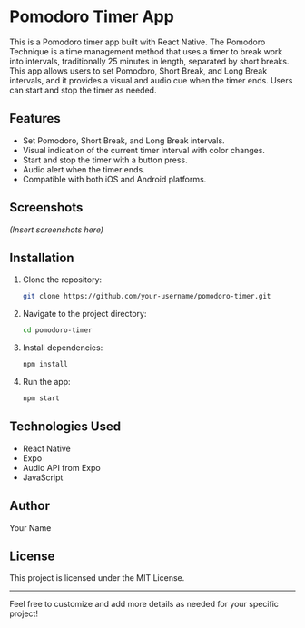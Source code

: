 # Pomodoro Timer App

This is a Pomodoro timer app built with React Native. The Pomodoro Technique is a time management method that uses a timer to break work into intervals, traditionally 25 minutes in length, separated by short breaks. This app allows users to set Pomodoro, Short Break, and Long Break intervals, and it provides a visual and audio cue when the timer ends. Users can start and stop the timer as needed.

## Features
- Set Pomodoro, Short Break, and Long Break intervals.
- Visual indication of the current timer interval with color changes.
- Start and stop the timer with a button press.
- Audio alert when the timer ends.
- Compatible with both iOS and Android platforms.

## Screenshots
*(Insert screenshots here)*

## Installation
1. Clone the repository:
   ```bash
   git clone https://github.com/your-username/pomodoro-timer.git
   ```
2. Navigate to the project directory:
   ```bash
   cd pomodoro-timer
   ```
3. Install dependencies:
   ```bash
   npm install
   ```
4. Run the app:
   ```bash
   npm start
   ```

## Technologies Used
- React Native
- Expo
- Audio API from Expo
- JavaScript

## Author
Your Name

## License
This project is licensed under the MIT License.

---

Feel free to customize and add more details as needed for your specific project!
